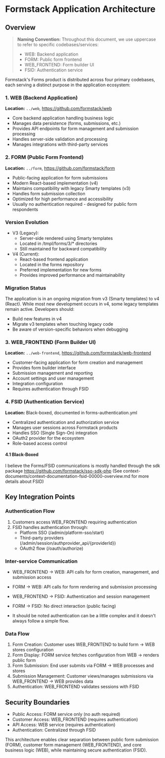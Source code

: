 # Formstack Application Architecture

## Overview

> **Naming Convention:** Throughout this document, we use uppercase to refer to specific codebases/services:
>
> - WEB: Backend application
> - FORM: Public form frontend
> - WEB_FRONTEND: Form builder UI
> - FSID: Authentication service

Formstack's Forms product is distributed across four primary codebases, each serving a distinct purpose in the application ecosystem:

### 1. WEB (Backend Application)

**Location:** `../web`, https://github.com/formstack/web

- Core backend application handling business logic
- Manages data persistence (forms, submissions, etc.)
- Provides API endpoints for form management and submission processing
- Handles server-side validation and processing
- Manages integrations with third-party services

### 2. FORM (Public Form Frontend)

**Location:** `../form`, https://github.com/formstack/form

- Public-facing application for form submissions
- Modern React-based implementation (v4)
- Maintains compatibility with legacy Smarty templates (v3)
- Handles form submission collection
- Optimized for high performance and accessibility
- Usually no authentication required - designed for public form respondents

### Version Evolution

- V3 (Legacy):
  - Server-side rendered using Smarty templates
  - Located in /tmpl/forms/3/\* directories
  - Still maintained for backward compatibility
- V4 (Current):
  - React-based frontend application
  - Located in the forms repository
  - Preferred implementation for new forms
  - Provides improved performance and maintainability

### Migration Status

The application is in an ongoing migration from v3 (Smarty templates) to v4 (React). While most new development occurs in v4, some legacy templates remain active. Developers should:

- Build new features in v4
- Migrate v3 templates when touching legacy code
- Be aware of version-specific behaviors when debugging

### 3. WEB_FRONTEND (Form Builder UI)

**Location:** `../web-frontend`, https://github.com/formstack/web-frontend

- Customer-facing application for form creation and management
- Provides form builder interface
- Submission management and reporting
- Account settings and user management
- Integration configuration
- Requires authentication through FSID

### 4. FSID (Authentication Service)

**Location:** Black-boxed, documented in forms-authentication.yml

- Centralized authentication and authorization service
- Manages user sessions across Formstack products
- Handles SSO (Single Sign-On) integration
- OAuth2 provider for the ecosystem
- Role-based access control

#### 4.1 Black-Boxed

I believe the Forms/FSID communications is mostly handled through the sdk package
https://github.com/formstack/sso-sdk-php (See context-documents/context-documentation-fsid-00000-overview.md for more details about FSID)

## Key Integration Points

### Authentication Flow

1. Customers access WEB_FRONTEND requiring authentication
2. FSID handles authentication through:
   - Platform SSO (/admin/platform-sso/start)
   - Third-party providers (/admin/session/authprovider_api/{providerId})
   - OAuth2 flow (/oauth/authorize)

### Inter-service Communication

- WEB_FRONTEND → WEB: API calls for form creation, management, and submission access
- FORM → WEB: API calls for form rendering and submission processing
- WEB_FRONTEND → FSID: Authentication and session management
- FORM → FSID: No direct interaction (public facing)

- It should be noted authentication can be a little complex and it doesn't always follow a simple flow.

### Data Flow

1. Form Creation: Customer uses WEB_FRONTEND to build form → WEB stores configuration
2. Form Display: FORM service fetches configuration from WEB → renders public form
3. Form Submission: End user submits via FORM → WEB processes and stores
4. Submission Management: Customer views/manages submissions via WEB_FRONTEND → WEB provides data
5. Authentication: WEB_FRONTEND validates sessions with FSID

## Security Boundaries

- Public Access: FORM service only (no auth required)
- Customer Access: WEB_FRONTEND (requires authentication)
- API Access: WEB service (requires authentication)
- Authentication: Centralized through FSID

This architecture enables clear separation between public form submission (FORM), customer form management (WEB_FRONTEND), and core business logic (WEB), while maintaining secure authentication (FSID).
